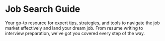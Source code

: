 # Job Search Guide
Your go-to resource for expert tips, strategies, and tools to navigate the job market effectively and land your dream job. From resume writing to interview preparation, we've got you covered every step of the way.

